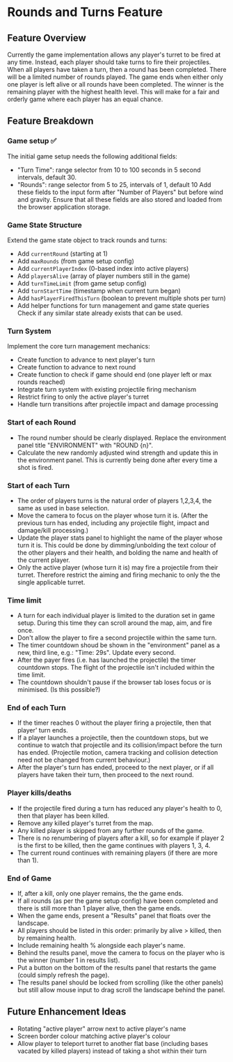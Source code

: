 # Rounds and Turns Feature

## Feature Overview

Currently the game implementation allows any player's turret to be fired at any time. Instead,
each player should take turns to fire their projectiles. When all players have taken a turn, then a round has been completed.
There will be a limited number of rounds played.
The game ends when either only one player is left alive or all rounds have been completed. The winner is the remaining player with the highest health level.
This will make for a fair and orderly game where each player has an equal chance.

## Feature Breakdown

### Game setup ✅
The initial game setup needs the following additional fields:
- "Turn Time": range selector from 10 to 100 seconds in 5 second intervals, default 30.
- "Rounds": range selector from 5 to 25, intervals of 1, default 10
Add these fields to the input form after "Number of Players" but before wind and gravity.
Ensure that all these fields are also stored and loaded from the browser application storage.

### Game State Structure
Extend the game state object to track rounds and turns:
- Add `currentRound` (starting at 1)
- Add `maxRounds` (from game setup config)
- Add `currentPlayerIndex` (0-based index into active players)
- Add `playersAlive` (array of player numbers still in the game)
- Add `turnTimeLimit` (from game setup config)
- Add `turnStartTime` (timestamp when current turn began)
- Add `hasPlayerFiredThisTurn` (boolean to prevent multiple shots per turn)
- Add helper functions for turn management and game state queries
Check if any similar state already exists that can be used.

### Turn System
Implement the core turn management mechanics:
- Create function to advance to next player's turn
- Create function to advance to next round
- Create function to check if game should end (one player left or max rounds reached)
- Integrate turn system with existing projectile firing mechanism
- Restrict firing to only the active player's turret
- Handle turn transitions after projectile impact and damage processing

### Start of each Round
- The round number should be clearly displayed. Replace the environment panel title "ENVIRONMENT" with "ROUND {n}".
- Calculate the new randomly adjusted wind strength and update this in the environment panel. This is currently being done after every time a shot is fired.

### Start of each Turn
- The order of players turns is the natural order of players 1,2,3,4, the same as used in base selection.
- Move the camera to focus on the player whose turn it is. (After the previous turn has ended, including any projectile flight, impact and damage/kill processing.)
- Update the player stats panel to highlight the name of the player whose turn it is. This could be done by dimming/unbolding the text colour of the other players and their health, and bolding the name and health of the current player.
- Only the active player (whose turn it is) may fire a projectile from their turret. Therefore restrict the aiming and firing mechanic to only the the single applicable turret.

### Time limit
- A turn for each individual player is limited to the duration set in game setup. During this time they can scroll around the map, aim, and fire once.
- Don't allow the player to fire a second projectile within the same turn.
- The timer countdown shoud be shown in the "environment" panel as a new, third line, e.g.: "Time: 29s". Update every second.
- After the payer fires (i.e. has launched the projectile) the timer countdown stops. The flight of the projectile isn't included within the time limit.
- The countdown shouldn't pause if the browser tab loses focus or is minimised. (Is this possible?)

### End of each Turn
- If the timer reaches 0 without the player firing a projectile, then that player' turn ends.
- If a player launches a projectile, then the countdown stops, but we continue to watch that projectile and its collision/impact before the turn has ended. (Projectile motion, camera tracking and collision detection need not be changed from current behaviour.)
- After the player's turn has ended, proceed to the next player, or if all players have taken their turn, then proceed to the next round.

### Player kills/deaths
- If the projectile fired during a turn has reduced any player's health to 0, then that player has been killed.
- Remove any killed player's turret from the map.
- Any killed player is skipped from any further rounds of the game.
- There is no renumbering of players after a kill, so for example if player 2 is the first to be killed, then the game continues with players 1, 3, 4.
- The current round continues with remaining players (if there are more than 1).

### End of Game
- If, after a kill, only one player remains, the the game ends.
- If all rounds (as per the game setup config) have been completed and there is still more than 1 player alive, then the game ends.
- When the game ends, present a "Results" panel that floats over the landscape.
- All players should be listed in this order: primarily by alive > killed, then by remaining health.
- Include remaining health % alongside each player's name.
- Behind the results panel, move the camera to focus on the player who is the winner (number 1 in results list).
- Put a button on the bottom of the results panel that restarts the game (could simply refresh the page).
- The results panel should be locked from scrolling (like the other panels) but still allow mouse input to drag scroll the landscape behind the panel.

## Future Enhancement Ideas

- Rotating "active player" arrow next to active player's name
- Screen border colour matching active player's colour
- Allow player to teleport turret to another flat base (including bases vacated by killed players) instead of taking a shot within their turn

